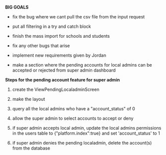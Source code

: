 **BIG GOALS**
- fix the bug where we cant pull the csv file from the input request

- put all filtering in a try and catch block

- finish the mass import for schools and students

- fix any other bugs that arise

- implement new requirements given by Jordan

- make a section where the pending accounts for local admins can be accepted or rejected from super admin dashboard 

**Steps for the pending account feature for super admin**

1. create the ViewPendingLocaladminScreen

2. make the layout

3. query all the local admins who have a "account_status" of 0

4. allow the super admin to select accounts to accept or deny

5. if super admin accepts local admin, update the local admins permissions in the users table to {"platform.index":true} and set 'account_status' to 1

6. if super admin denies the pending localadmin, delete the account(s) from the database